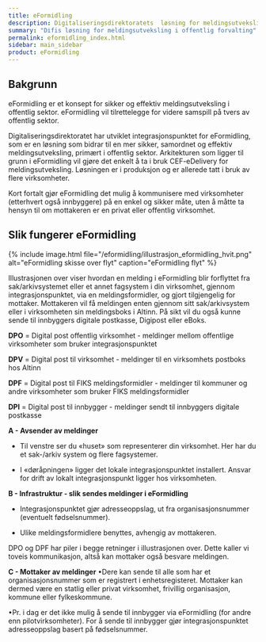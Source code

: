 ```yaml
---
title: eFormidling
description: Digitaliseringsdirektoratets  løsning for meldingsutveksling i offentlig forvalting
summary: "Difis løsning for meldingsutveksling i offentlig forvalting"
permalink: eformidling_index.html
sidebar: main_sidebar
product: eFormidling
---
```


## Bakgrunn

eFormidling er et konsept for sikker og effektiv meldingsutveksling i offentlig sektor. eFormidling vil tilrettelegge for videre samspill på tvers av offentlig sektor.

Digitaliseringsdirektoratet har utviklet integrasjonspunktet for eFormidling, som er en løsning som bidrar til en mer sikker, samordnet og effektiv meldingsutveksling, primært i offentlig sektor. Arkitekturen som ligger til grunn i eFormidling vil gjøre det enkelt å ta i bruk CEF-eDelivery for meldingsutveksling. Løsningen er i produksjon og er allerede tatt i bruk av flere virksomheter.

Kort fortalt gjør eFormidling det mulig å kommunisere med virksomheter (etterhvert også innbyggere) på en enkel og sikker måte, uten å måtte ta hensyn til om mottakeren er en privat eller offentlig virksomhet.

## Slik fungerer eFormidling

{% include image.html file="/eformidling/illustrasjon_eformidling_hvit.png"  alt="eFormidling skisse over flyt" caption="eFormidling flyt" %}

Illustrasjonen over viser hvordan en melding i eFormidling blir forflyttet fra sak/arkivsystemet eller et annet fagsystem i din virksomhet, gjennom integrasjonspunktet, via en meldingsformidler, og gjort tilgjengelig for mottaker. Mottakeren vil få meldingen enten gjennom sitt sak/arkivsystem eller i virksomheten sin meldingsboks i Altinn. På sikt vil du også kunne sende til innbyggers digitale postkasse, Digipost eller eBoks.

**DPO** = Digital post offentlig virksomhet - meldinger mellom offentlige virksomheter som bruker integrasjonspunktet

**DPV** = Digital post til virksomhet - meldinger til en virksomhets postboks hos Altinn

**DPF** = Digital post til FIKS meldingsformidler - meldinger til kommuner og andre virksomheter som bruker FIKS meldingsformidler

**DPI** = Digital post til innbygger - meldinger sendt til innbyggers digitale postkasse 

​​​​​​**A - Avsender av meldinger**
* Til venstre ser du «huset» som representerer din virksomhet. Her har du et sak-/arkiv system og flere fagsystemer.

* I «døråpningen» ligger det lokale integrasjonspunktet installert. Ansvar for drift av lokalt integrasjonspunkt ligger hos virksomheten.

 

**B - Infrastruktur - slik sendes meldinger i eFormidling**
* Integrasjonspunktet gjør adresseoppslag, ut fra organisasjonsnummer (eventuelt fødselsnummer).

* Ulike meldingsformidlere benyttes, avhengig av mottakeren.

DPO og DPF har piler i begge retninger i illustrasjonen over. Dette kaller vi toveis kommunikasjon, altså kan mottaker også besvare meldingen.

 

**C - Mottaker av meldinger**
•Dere kan sende til alle som har et organisasjonsnummer som er registrert i enhetsregisteret. Mottaker kan dermed være en statlig eller privat virksomhet, frivillig organisasjon, kommune eller fylkeskommune.

•Pr. i dag er det ikke mulig å sende til innbygger via eFormidling (for andre enn pilotvirksomheter). For å sende til innbygger gjør integrasjonspunktet adresseoppslag basert på fødselsnummer.
